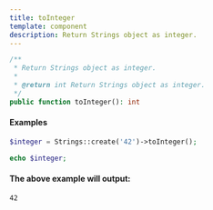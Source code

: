 ```yaml
---
title: toInteger
template: component
description: Return Strings object as integer.
---
```


```php
/**
 * Return Strings object as integer.
 *
 * @return int Return Strings object as integer.
 */
public function toInteger(): int
```

#### Examples

```php
$integer = Strings::create('42')->toInteger();

echo $integer;
```

#### The above example will output:

```text
42
```
